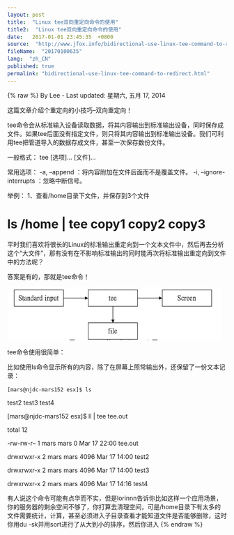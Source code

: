 ```yaml
---
layout: post
title:  "Linux tee双向重定向命令的使用"
title2:  "Linux tee双向重定向命令的使用"
date:   2017-01-01 23:45:35  +0800
source:  "http://www.jfox.info/bidirectional-use-linux-tee-command-to-redirect.html"
fileName:  "20170100635"
lang:  "zh_CN"
published: true
permalink: "bidirectional-use-linux-tee-command-to-redirect.html"
---
```

{% raw %}
By Lee - Last updated: 星期六, 五月 17, 2014

这篇文章介绍个重定向的小技巧–双向重定向！

tee命令会从标准输入设备读取数据，将其内容输出到标准输出设备，同时保存成文件。如果tee后面没有指定文件，则只将其内容输出到标准输出设备。我们可利用tee把管道导入的数据存成文件，甚至一次保存数份文件。

一般格式：
tee [选项]… [文件]…

常用选项：
-a, –append ：将内容附加在文件后面而不是覆盖文件。
-i, –ignore-interrupts ：忽略中断信号。

举例：
1、查看/home目录下文件，并保存到3个文件
# ls /home | tee copy1 copy2 copy3

平时我们喜欢将很长的Linux的标准输出重定向到一个文本文件中，然后再去分析这个“大文件”，那有没有在不影响标准输出的同时能再次将标准输出重定向到文件中的方法呢？

答案是有的，那就是tee命令！

 [![tee](6fc7c2f.jpg)](http://www.jfox.info/go.php?url=http://www.jfox.info/wp-content/uploads/2014/05/tee.jpg)

tee命令使用很简单：

比如使用ls命令显示所有的内容，除了在屏幕上照常输出外，还保留了一份文本记录：

    [mars@njdc-mars152 esx]$ ls

test2 test3 test4

[mars@njdc-mars152 esx]$ ll | tee tee.out

total 12

-rw-rw-r– 1 mars mars 0 Mar 17 22:00 tee.out

drwxrwxr-x 2 mars mars 4096 Mar 17 14:00 test2

drwxrwxr-x 2 mars mars 4096 Mar 17 14:00 test3

drwxrwxr-x 2 mars mars 4096 Mar 17 14:16 test4

有人说这个命令可能有点华而不实，但是lorinnn告诉你比如这样一个应用场景，你的服务器的剩余空间不够了，你打算去清理空间，可是/home目录下有太多的文件需要统计，计算，甚至必须进入子目录查看才能知道文件是否能够删除，这时你用du -sk并用sort进行了从大到小的排序，然后你进入
{% endraw %}